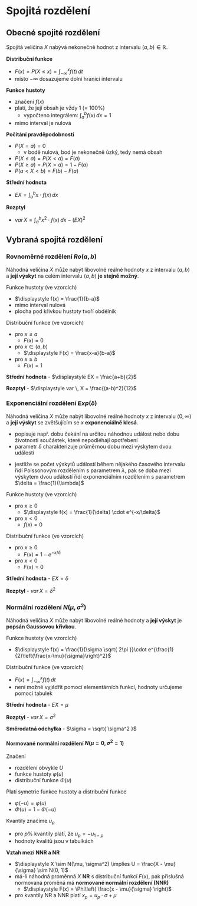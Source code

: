 # Spojitá rozdělení

## Obecné spojité rozdělení

Spojitá veličina $X$ nabývá nekonečně hodnot z intervalu $(a, b) \in \mathbb{R}$.

**Distribuční funkce**
- $\displaystyle F(x) = P(X \leq x) = \int_{-\infty}^x  f(t) \, dt$
- místo $-\infty$ dosazujeme dolní hranici intervalu

**Funkce hustoty**
- značení $f(x)$
- platí, že její obsah je vždy 1 (= 100%)
	- vypočteno integrálem: $\displaystyle\int_{a}^b f(x) \, dx = 1$
- mimo interval je nulová

**Počítání pravděpodobností**
- $P(X = a) = 0$
	- v bodě nulová, bod je nekonečně úzký, tedy nemá obsah
- $P(X \leq a) = P(X < a) = F(a)$
- $P(X \geq a) = P(X > a) = 1 - F(a)$
- $P(a < X < b) = F(b) - F(a)$

**Střední hodnota**
- $\displaystyle EX = \int_{a}^b x\cdot f(x) \, dx$

**Rozptyl**
- $\displaystyle var \, X = \int_{a}^b x^2 \cdot f(x) \, dx - (EX)^2$

## Vybraná spojitá rozdělení

### Rovnoměrné rozdělení $Ro(a, b)$

Náhodná veličina $X$ může nabýt libovolné reálné hodnoty $x$ z intervalu $\langle a,b\rangle$ a **její výskyt** na celém intervalu $\langle a,b\rangle$ **je stejně možný**.

Funkce hustoty (ve vzorcích)
- $\displaystyle f(x) = \frac{1}{b-a}$
- mimo interval nulová
- plocha pod křivkou hustoty tvoří obdélník

Distribuční funkce (ve vzorcích)
- pro $x \leq a$
	- $F(x) = 0$
- pro $x \in (a, b)$
	- $\displaystyle F(x) = \frac{x-a}{b-a}$
- pro $x \geq b$
	- $F(x) = 1$

**Střední hodnota** - $\displaystyle EX = \frac{a+b}{2}$

**Rozptyl** - $\displaystyle var \, X = \frac{(a-b)^2}{12}$

### Exponenciální rozdělení  $Exp(\delta)$

Náhodná veličina $X$ může nabýt libovolné reálné hodnoty $x$ z intervalu $\langle 0, \infty)$ a **její výskyt** se zvětšujícím se $x$ **exponenciálně klesá**.

- popisuje např. dobu čekání na určitou náhodnou událost nebo dobu životnosti součástek, které nepodléhají opotřebení
- parametr $\delta$ charakterizuje průměrnou dobu mezi výskytem dvou událostí
+ jestliže se počet výskytů událostí během nějakého časového intervalu řídí Poissonovým rozdělením s parametrem $\lambda$, pak se doba mezi výskytem dvou událostí řídí exponenciálním rozdělením s parametrem $\delta = \frac{1}{\lambda}$

Funkce hustoty (ve vzorcích)
- pro $x \geq 0$
	- $\displaystyle f(x) = \frac{1}{\delta} \cdot e^{-x/\delta}$
- pro $x < 0$
	- $f(x) = 0$

Distribuční funkce (ve vzorcích)
- pro $x \geq 0$
	- $\displaystyle F(x) = 1 - e^{-x/\delta}$
- pro $x < 0$
	- $F(x) = 0$

**Střední hodnota** - $EX = \delta$

**Rozptyl** - $var \, X = \delta^2$

### Normální rozdělení $N(\mu, \sigma^2)$

Náhodná veličina $X$ může nabýt libovolné reálné hodnoty a **její výskyt** je **popsán Gaussovou křivkou**.

Funkce hustoty (ve vzorcích)
- $\displaystyle f(x) = \frac{1}{\sigma \sqrt{ 2\pi }}\cdot e^{\frac{1}{2}\left(\frac{x-\mu}{\sigma}\right)^2}$

Distribuční funkce (ve vzorcích)
- $\displaystyle F(x) = \int_{-\infty}^x f(t) \, dt$
- není možné vyjádřit pomocí elementárních funkcí, hodnoty určujeme pomocí tabulek

**Střední hodnota** - $EX = \mu$

**Rozptyl** - $var \, X = \sigma^2$

**Směrodatná odchylka** - $\sigma = \sqrt{ \sigma^2 }$

#### Normované normální rozdělení $N(\mu = 0, \sigma^2 = 1)$

Značení
- rozdělení obvykle $U$
- funkce hustoty $\varphi(u)$
- distribuční funkce $\Phi(u)$

Platí symetrie funkce hustoty a distribuční funkce
- $\varphi(-u) = \varphi(u)$
- $\Phi(u) = 1 - \Phi(-u)$

Kvantily značíme $u_{p}$
- pro $p\%$ kvantily platí, že $u_{p} = -u_{1-p}$
- hodnoty kvalitů jsou v tabulkách

**Vztah mezi NNR a NR**
- $\displaystyle X \sim N(\mu, \sigma^2) \implies U = \frac{X - \mu}{\sigma} \sim N(0, 1)$
- má-li náhodná proměnná $X$ **NR** s distribuční funkcí $F(x)$, pak příslušná normovaná proměná má **normované normální rozdělení (NNR)**
	- $\displaystyle F(x) = \Phi\left( \frac{x - \mu}{\sigma} \right)$
- pro kvantily NR a NNR platí $x_{p} = u_{p} \cdot \sigma + \mu$
